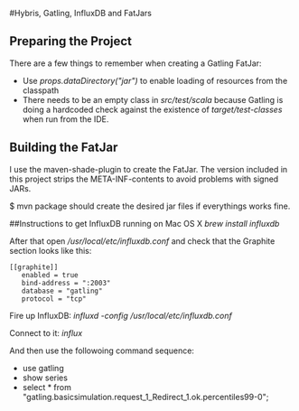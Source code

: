 #Hybris, Gatling, InfluxDB and FatJars
## Preparing the Project
There are a few things to remember when creating a Gatling FatJar:
* Use _props.dataDirectory("jar")_ to enable loading of resources from the classpath
* There needs to be an empty class in _src/test/scala_ because Gatling is doing a hardcoded check against the existence 
of _target/test-classes_ when run from the IDE.

## Building the FatJar
I use the maven-shade-plugin to create the FatJar. The version included in this project strips the META-INF-contents to 
avoid problems with signed JARs.

$ mvn package should create the desired jar files if everythings works fine.

##Instructions to get InfluxDB running on Mac OS X
_brew install influxdb_

After that open _/usr/local/etc/influxdb.conf_ and check that the Graphite section looks like this:

```
[[graphite]]
   enabled = true
   bind-address = ":2003"
   database = "gatling"
   protocol = "tcp"
```

Fire up InfluxDB:
_influxd -config /usr/local/etc/influxdb.conf_

Connect to it:
_influx_

And then use the followoing command sequence:
* use gatling
* show series
* select * from "gatling.basicsimulation.request_1_Redirect_1.ok.percentiles99-0";

